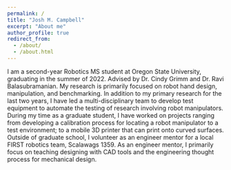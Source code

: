 ```yaml
---
permalink: /
title: "Josh M. Campbell"
excerpt: "About me"
author_profile: true
redirect_from: 
  - /about/
  - /about.html
---
```


I am a second-year Robotics MS student at Oregon State University, graduating in the summer of 2022. Advised by Dr. Cindy Grimm and Dr. Ravi Balasubramanian. My research is primarily focused on robot hand design, manipulation, and benchmarking. In addition to my primary research for the last two years, I have led a multi-disciplinary team to develop test equipment to automate the testing of research involving robot manipulators. During my time as a graduate student, I have worked on projects ranging from developing a calibration process for locating a robot manipulator to a test environment; to a mobile 3D printer that can print onto curved surfaces. Outside of graduate school, I volunteer as an engineer mentor for a local FIRST robotics team, Scalawags 1359. As an engineer mentor, I primarily focus on teaching designing with CAD tools and the engineering thought process for mechanical design.
